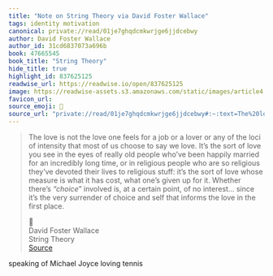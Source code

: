 ```yaml
---
title: "Note on String Theory via David Foster Wallace"
tags: identity motivation
canonical: private://read/01je7ghqdcmkwrjge6jjdcebwy
author: David Foster Wallace
author_id: 31cd6837073a696b
book: 47665545
book_title: "String Theory"
hide_title: true
highlight_id: 837625125
readwise_url: https://readwise.io/open/837625125
image: https://readwise-assets.s3.amazonaws.com/static/images/article4.6bc1851654a0.png
favicon_url: 
source_emoji: 📕
source_url: "private://read/01je7ghqdcmkwrjge6jjdcebwy#:~:text=The%20love%20is,the%20first%20place."
---
```


> The love is not the love one feels for a job or a lover or any of the loci of intensity that most of us choose to say we love. It’s the sort of love you see in the eyes of really old people who’ve been happily married for an incredibly long time, or in religious people who are so religious they’ve devoted their lives to religious stuff: it’s the sort of love whose measure is what it has cost, what one’s given up for it. Whether there’s *“choice*” involved is, at a certain point, of no interest… since it’s the very surrender of choice and self that informs the love in the first place.
> <div class="quoteback-footer"><div class="quoteback-avatar"><span class="mini-emoji"> 📕</span></div><div class="quoteback-metadata"><div class="metadata-inner"><span style="display:none">FROM:</span><div aria-label="David Foster Wallace" class="quoteback-author"> David Foster Wallace</div><div aria-label="String Theory" class="quoteback-title"> String Theory</div></div></div><div class="quoteback-backlink"><a target="_blank" aria-label="go to the full text of this quotation" rel="noopener" href="private://read/01je7ghqdcmkwrjge6jjdcebwy#:~:text=The%20love%20is,the%20first%20place." class="quoteback-arrow"> Source</a></div></div>

speaking of Michael Joyce loving tennis